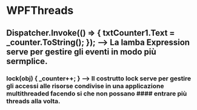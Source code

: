 # WPFThreads
## Dispatcher.Invoke(() => { txtCounter1.Text = _counter.ToString(); }); --> La lamba Expression serve per gestire gli eventi in modo più sermplice.
### lock(obj) { _counter++; } --> Il costrutto lock serve per gestire gli accessi alle risorse condivise in una applicazione multithreaded facendo si che non possano  #### entrare più threads alla volta.
